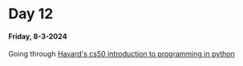 # Day 12

#### Friday, 8-3-2024

Going through [Havard's cs50 introduction to programming in python]('https://www.youtube.com/watch?v=nLRL_NcnK-4')
